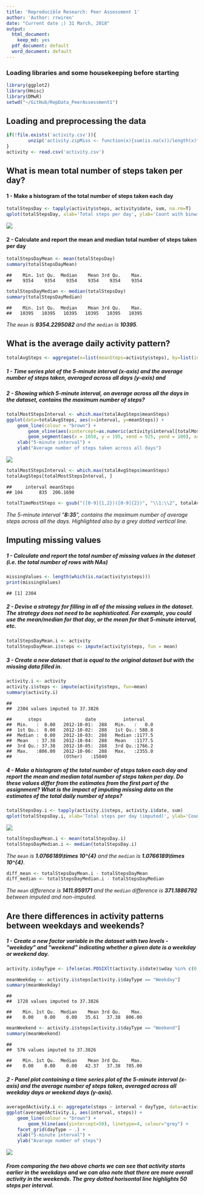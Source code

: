 ```yaml
---
title: 'Reproducible Research: Peer Assessment 1'
author: 'Author: rrwiren'
date: "Current date ;) 31 March, 2018"
output:
  html_document:
    keep_md: yes
  pdf_document: default
  word_document: default
---
```


### Loading libraries and some housekeeping before starting


```r
library(ggplot2)
library(Hmisc)
library(DMwR)
setwd("~/GitHub/RepData_PeerAssessment1")
```

## Loading and preprocessing the data


```r
if(!file.exists('activity.csv')){
        unzip('activity.zipMiss <- function(x){sum(is.na(x))/length(x)*100}p')
}
activity <- read.csv('activity.csv')
```

## What is mean total number of steps taken per day?

#### 1 - Make a histogram of the total number of steps taken each day


```r
totalStepsDay <- tapply(activity$steps, activity$date, sum, na.rm=T)
qplot(totalStepsDay, xlab='Total steps per day', ylab='Count with binwidth = 1000', binwidth=1000)
```

![](PA1_template_files/figure-html/unnamed-chunk-3-1.png)<!-- -->

#### 2 - Calculate and report the mean and median total number of steps taken per day


```r
totalStepsDayMean <- mean(totalStepsDay)
summary(totalStepsDayMean)
```

```
##    Min. 1st Qu.  Median    Mean 3rd Qu.    Max. 
##    9354    9354    9354    9354    9354    9354
```

```r
totalStepsDayMedian <- median(totalStepsDay)
summary(totalStepsDayMedian)
```

```
##    Min. 1st Qu.  Median    Mean 3rd Qu.    Max. 
##   10395   10395   10395   10395   10395   10395
```

*The `mean` is **9354.2295082** and the `median` is **10395**.*

## What is the average daily activity pattern?


```r
totalAvgSteps <- aggregate(x=list(meanSteps=activity$steps), by=list(interval=activity$interval), FUN=mean, na.rm=T)
```

##### 1 - Time series plot of the 5-minute interval (x-axis) and the average number of steps taken, averaged across all days (y-axis) and 
##### 2 - Showing which 5-minute interval, on average across all the days in the dataset, contains the maximum number of steps?


```r
totalMostStepsInterval <- which.max(totalAvgSteps$meanSteps)
ggplot(data=totalAvgSteps, aes(x=interval, y=meanSteps)) +
    geom_line(colour = "brown") +
        geom_vline(aes(xintercept=as.numeric(activity$interval[totalMostStepsInterval])), linetype=4, colour="grey") +
        geom_segment(aes(x = 1050, y = 195, xend = 925, yend = 180), arrow = arrow(length = unit(0.5, "cm"))) +
    xlab("5-minute interval") +
    ylab("Average number of steps taken across all days") 
```

![](PA1_template_files/figure-html/unnamed-chunk-7-1.png)<!-- -->


```r
totalMostStepsInterval <- which.max(totalAvgSteps$meanSteps)
totalAvgSteps[totalMostStepsInterval, ]
```

```
##     interval meanSteps
## 104      835  206.1698
```

```r
totalTimeMostSteps <- gsub("([0-9]{1,2})([0-9]{2})", "\\1:\\2", totalAvgSteps[totalMostStepsInterval,'interval'])
```

*The 5-minute interval "**8:35**", contains the maximum number of average steps across all the days. Highlighted also by a grey dotted vertical line.*

## Imputing missing values

##### 1 - Calculate and report the total number of missing values in the dataset (i.e. the total number of rows with NAs)


```r
missingValues <- length(which(is.na(activity$steps)))
print(missingValues)
```

```
## [1] 2304
```

##### 2 - Devise a strategy for filling in all of the missing values in the dataset. The strategy does not need to be sophisticated. For example, you could use the mean/median for that day, or the mean for that 5-minute interval, etc.


```r
totalStepsDayMean.i <- activity
totalStepsDayMean.i$steps <- impute(activity$steps, fun = mean)
```

##### 3 - Create a new dataset that is equal to the original dataset but with the missing data filled in.


```r
activity.i <- activity
activity.i$steps <- impute(activity$steps, fun=mean)
summary(activity.i)
```

```
## 
##  2304 values imputed to 37.3826
```

```
##      steps                date          interval     
##  Min.   :  0.00   2012-10-01:  288   Min.   :   0.0  
##  1st Qu.:  0.00   2012-10-02:  288   1st Qu.: 588.8  
##  Median :  0.00   2012-10-03:  288   Median :1177.5  
##  Mean   : 37.38   2012-10-04:  288   Mean   :1177.5  
##  3rd Qu.: 37.38   2012-10-05:  288   3rd Qu.:1766.2  
##  Max.   :806.00   2012-10-06:  288   Max.   :2355.0  
##                   (Other)   :15840
```

##### 4 - Make a histogram of the total number of steps taken each day and report the mean and median total number of steps taken per day. Do these values differ from the estimates from the first part of the assignment? What is the impact of imputing missing data on the estimates of the total daily number of steps?


```r
totalStepsDay.i <- tapply(activity.i$steps, activity.i$date, sum)
qplot(totalStepsDay.i, xlab='Total steps per day (imputed)', ylab='Count with binwith = 1000', binwidth=1000)
```

![](PA1_template_files/figure-html/unnamed-chunk-12-1.png)<!-- -->


```r
totalStepsDayMean.i <- mean(totalStepsDay.i)
totalStepsDayMedian.i <- median(totalStepsDay.i)
```

*The `mean` is **1.0766189\times 10^{4}** and the `median` is **1.0766189\times 10^{4}**.*


```r
diff_mean <- totalStepsDayMean.i - totalStepsDayMean
diff_median <- totalStepsDayMedian.i - totalStepsDayMedian
```
*The `mean` difference is **1411.959171** and the `median` difference is **371.1886792** between imputed and non-imputed.*

## Are there differences in activity patterns between weekdays and weekends?

##### 1 - Create a new factor variable in the dataset with two levels - "weekday" and "weekend" indicating whether a given date is a weekday or weekend day.


```r
activity.i$dayType <- ifelse(as.POSIXlt(activity.i$date)$wday %in% c(0,6), 'Weekend', 'Weekday')
```


```r
meanWeekday <- activity.i$steps[activity.i$dayType == "Weekday"]
summary(meanWeekday)
```

```
## 
##  1728 values imputed to 37.3826
```

```
##    Min. 1st Qu.  Median    Mean 3rd Qu.    Max. 
##    0.00    0.00    0.00   35.61   37.38  806.00
```

```r
meanWeekend <- activity.i$steps[activity.i$dayType == "Weekend"]
summary(meanWeekend)
```

```
## 
##  576 values imputed to 37.3826
```

```
##    Min. 1st Qu.  Median    Mean 3rd Qu.    Max. 
##    0.00    0.00    0.00   42.37   37.38  785.00
```

##### 2 - Panel plot containing a time series plot of the 5-minute interval (x-axis) and the average number of steps taken, averaged across all weekday days or weekend days (y-axis).


```r
averagedActivity.i <- aggregate(steps ~ interval + dayType, data=activity.i, mean)
ggplot(averagedActivity.i, aes(interval, steps)) + 
    geom_line(colour = "brown") +
        geom_hline(aes(yintercept=50), linetype=4, colour="grey") +
    facet_grid(dayType ~ .) +
    xlab("5-minute interval") + 
    ylab("Avarage number of steps")
```

![](PA1_template_files/figure-html/unnamed-chunk-18-1.png)<!-- -->

##### From comparing the two above charts we can see that activity starts earlier in the weekdays and we can also note that there are more overall activity in the weekends. The grey dotted horisontal line highlights 50 steps per interval.
